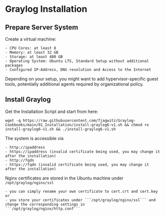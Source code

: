 # Graylog Installation

## Prepare Server System

Create a virtual machine:

    - CPU Cores: at least 8
    - Memory: at least 32 GB
    - Storage: at least 480 GB
    - Operating System: Ubuntu LTS, Standard Setup without additional packages
    - Configured IP-Address, DNS resolution and Access to the Internet

Depending on your setup, you might want to add hypervisor-specific guest tools, potentially additional agents required by organizational policy.

## Install Graylog

Get the Installation Script and start from here:

```wget -q https://raw.githubusercontent.com/fjagwitz/Graylog-Cookbooks/main/01_Installation/install-graylog6-v1.sh && chmod +x install-graylog6-v1.sh && ./install-graylog6-v1.sh```

The system is accessible via

    - http://ipaddress
    - https://ipaddress (invalid certificate being used, you may change it after the installation)
    - http://fqdn
    - https://fqdn (invalid certificate being used, you may change it after the installation)

Nginx certificates are stored in the Ubuntu machine under ```/opt/graylog/nginx/ssl```

    - you can simply rename your own certificate to cert.crt and cert.key or
    - you store your certificates under ```/opt/graylog/nginx/ssl``` and change the corresponding settings in ```/opt/graylog/nginx/http.conf```
